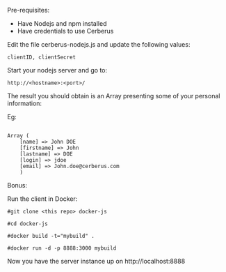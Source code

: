 Pre-requisites:

* Have Nodejs and npm installed
* Have credentials to use Cerberus

Edit the file cerberus-nodejs.js and update the following values:

```
clientID, clientSecret
```

Start your nodejs server and go to:

```
http://<hostname>:<port>/
```

The result you should obtain is an Array presenting some of your personal information:

Eg:

```

Array (
	[name] => John DOE
    [firstname] => John
    [lastname] => DOE
    [login] => jdoe
    [email] => John.doe@cerberus.com
    )

```

Bonus:

Run the client in Docker:

```
#git clone <this repo> docker-js

#cd docker-js

#docker build -t="mybuild" .

#docker run -d -p 8888:3000 mybuild
```

Now you have the server instance up on http://localhost:8888
